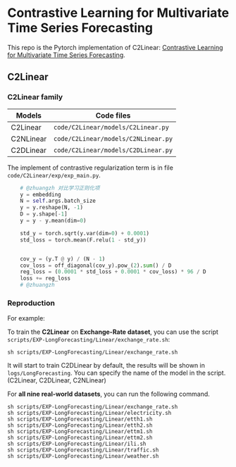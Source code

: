 # Contrastive Learning for Multivariate Time Series Forecasting

This repo is the Pytorch implementation of C2Linear: [Contrastive Learning for Multivariate Time Series Forecasting](../报告.pdf).

## C2Linear
### C2Linear family

| Models    | Code files                          |
| --------- | ----------------------------------- |
| C2Linear  | `code/C2Linear/models/C2Linear.py`  |
| C2NLinear | `code/C2Linear/models/C2NLinear.py` |
| C2DLinear | `code/C2Linear/models/C2DLinear.py` |

The implement of contrastive regularization term is in file `code/C2Linear/exp/exp_main.py`.

```python
    # @zhuangzh 对比学习正则化项
    y = embedding
    N = self.args.batch_size
    y = y.reshape(N, -1)
    D = y.shape[-1]
    y = y - y.mean(dim=0)

    std_y = torch.sqrt(y.var(dim=0) + 0.0001)
    std_loss = torch.mean(F.relu(1 - std_y))


    cov_y = (y.T @ y) / (N - 1)
    cov_loss = off_diagonal(cov_y).pow_(2).sum() / D
    reg_loss = (0.0001 * std_loss + 0.0001 * cov_loss) * 96 / D
    loss += reg_loss
    # @zhuangzh 
```

### Reproduction
For example:

To train the **C2Linear** on **Exchange-Rate dataset**, you can use the script `scripts/EXP-LongForecasting/Linear/exchange_rate.sh`:
```
sh scripts/EXP-LongForecasting/Linear/exchange_rate.sh
```
It will start to train C2DLinear by default, the results will be shown in `logs/LongForecasting`. You can specify the name of the model in the script. (C2Linear, C2DLinear, C2NLinear)

For **all nine real-world datasets**, you can run the following command.

```
sh scripts/EXP-LongForecasting/Linear/exchange_rate.sh
sh scripts/EXP-LongForecasting/Linear/electricity.sh
sh scripts/EXP-LongForecasting/Linear/etth1.sh
sh scripts/EXP-LongForecasting/Linear/etth2.sh
sh scripts/EXP-LongForecasting/Linear/ettm1.sh
sh scripts/EXP-LongForecasting/Linear/ettm2.sh
sh scripts/EXP-LongForecasting/Linear/ili.sh
sh scripts/EXP-LongForecasting/Linear/traffic.sh
sh scripts/EXP-LongForecasting/Linear/weather.sh
```


